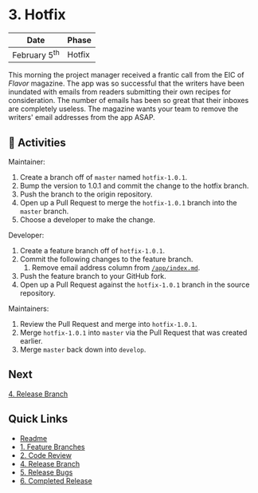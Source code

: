 # 3. Hotfix

| Date | Phase |
| --- | --- |
|  February 5<sup>th</sup> | Hotfix |

This morning the project manager received a frantic call from the EIC of _Flavor_ magazine. The app was so successful that the writers have been inundated with emails from readers submitting their own recipes for consideration. The number of emails has been so great that their inboxes are completely useless. The magazine wants your team to remove the writers' email addresses from the app ASAP.

## :running: Activities

Maintainer:

1. Create a branch off of `master` named `hotfix-1.0.1`.
2. Bump the version to 1.0.1 and commit the change to the hotfix branch.
3. Push the branch to the origin repository.
4. Open up a Pull Request to merge the `hotfix-1.0.1` branch into the `master` branch.
4. Choose a developer to make the change.

Developer:

1. Create a feature branch off of `hotfix-1.0.1`.
2. Commit the following changes to the feature branch.
    1. Remove email address column from [`/app/index.md`](/app/index.md).
3. Push the feature branch to your GitHub fork.
4. Open up a Pull Request against the `hotfix-1.0.1` branch in the source repository.

Maintainers:

1. Review the Pull Request and merge into `hotfix-1.0.1`.
2. Merge `hotfix-1.0.1` into `master` via the Pull Request that was created earlier.
3. Merge `master` back down into `develop`.


## Next

[4. Release Branch](4-release-branch.md)

## Quick Links

- [Readme](../readme.md)
- [1. Feature Branches](1-feature-branches.md)
- [2. Code Review](2-code-review.md)
- [4. Release Branch](4-release-branch.md)
- [5. Release Bugs](5-release-bugs.md)
- [6. Completed Release](6-completed-release.md)
